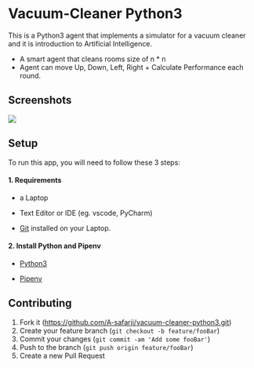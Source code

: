 # Vacuum-Cleaner Python3
This is a Python3 agent that implements a simulator for a vacuum cleaner and it is introduction to Artificial Intelligence.
- A smart agent that cleans rooms size of n * n 
- Agent can move Up, Down, Left, Right + Calculate Performance each round. 
## Screenshots
![](https://user-images.githubusercontent.com/20365333/127362376-99c4f5a3-e8d2-4043-a138-43cf77f2d5d5.png)


## Setup

To run this app, you will need to follow these 3 steps:

#### 1. Requirements
  - a Laptop

  - Text Editor or IDE (eg. vscode, PyCharm)

  - [Git](https://git-scm.com/book/en/v2/Getting-Started-Installing-Git) installed on your Laptop.


#### 2. Install Python and Pipenv
  - [Python3](https://www.python.org/downloads/)
  

  - [Pipenv](https://pipenv-es.readthedocs.io/es/stable/)


## Contributing

1. Fork it (<https://github.com/A-safarji/vacuum-cleaner-python3.git>) 
2. Create your feature branch (`git checkout -b feature/fooBar`)
3. Commit your changes (`git commit -am 'Add some fooBar'`)
4. Push to the branch (`git push origin feature/fooBar`)
5. Create a new Pull Request
